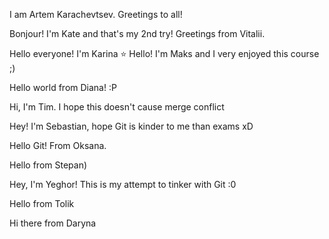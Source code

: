 I am Artem Karachevtsev.
Greetings to all!



Bonjour! I'm Kate and that's my 2nd try!
Greetings from Vitalii.

Hello everyone! I'm Karina :star:
Hello! I'm Maks and I very enjoyed this course ;)

Hello world from Diana! :P

Hi, I'm Tim. I hope this doesn't cause merge conflict

Hey! I'm Sebastian, hope Git is kinder to me than exams xD


Hello Git! From Oksana.

Hello from Stepan)

Hey, I'm Yeghor! This is my attempt to tinker with Git :0

Hello from Tolik

Hi there from Daryna 
